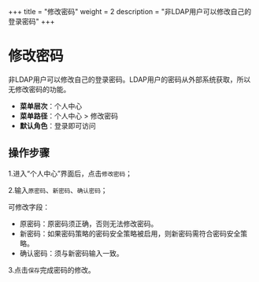 ﻿+++
title = "修改密码"
weight = 2
description = "非LDAP用户可以修改自己的登录密码"
+++

# 修改密码

非LDAP用户可以修改自己的登录密码。LDAP用户的密码从外部系统获取，所以无修改密码的功能。

  - **菜单层次**：个人中心
  - **菜单路径**：个人中心 > 修改密码
  - **默认角色**：登录即可访问

<h2 id="1">操作步骤</h2>

1.进入“个人中心”界面后，点击`修改密码`；

2.输入`原密码`、`新密码`、`确认密码`；

可修改字段：

- 原密码：原密码须正确，否则无法修改密码。
- 新密码：如果密码策略的密码安全策略被启用，则新密码需符合密码安全策略。
- 确认密码：须与新密码输入一致。

3.点击`保存`完成密码的修改。
